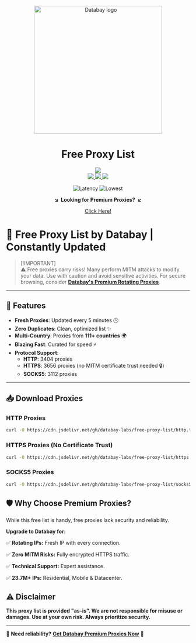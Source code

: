 <div align="center">

<a href="https://databay.com/" target="_blank" title="Go to the Databay website"><img width="350px" alt="Databay logo" src="https://databay.com/img/brand/header-logo.svg"></a>

# Free Proxy List

<img src="https://img.shields.io/badge/UPDATED:%202%20second(s)%20ago-8A2BE2">
</br>

<a href="https://github.com/databay-labs/free-proxy-list/raw/refs/heads/master/http.txt">
  <img src="https://img.shields.io/badge/HTTP-3404%20PROXIES-brightgreen">
</a>
<a href="https://github.com/databay-labs/free-proxy-list/raw/refs/heads/master/socks5.txt">
  <img src="https://img.shields.io/badge/SOCKS5-3112%20PROXIES-blue">
</a>
<a href="https://github.com/databay-labs/free-proxy-list/raw/refs/heads/master/https.txt">
  <img src="https://img.shields.io/badge/HTTPS-3656%20PROXIES-yellow">
</a>

</br>

![Latency](https://img.shields.io/badge/Avg%20Latency-304,72921822681616ms-yellow) 
![Lowest](https://img.shields.io/badge/Lowest%20Latency-2ms-brightgreen)


**&searr;&nbsp;&nbsp;Looking for Premium Proxies?&nbsp;&nbsp;&swarr;**

[Click Here!](https://databay.com/)

</div>

# 🔄 Free Proxy List by Databay | Constantly Updated

> [!IMPORTANT]\
> ⚠️ Free proxies carry risks! Many perform MITM attacks to modify your data. Use with caution and avoid sensitive activities. For secure browsing, consider **[Databay's Premium Rotating Proxies](https://www.google.com/search?q=databay+proxies)**.

---

## 🚀 Features
- **Fresh Proxies**: Updated every 5 minutes 🕒
- **Zero Duplicates**: Clean, optimized list ✨
- **Multi-Country**: Proxies from **111+ countries** 🌍
- **Blazing Fast**: Curated for speed ⚡
- **Protocol Support**:
  - **HTTP**: 3404 proxies
  - **HTTPS**: 3656 proxies (no MITM certificate trust needed 🔒)
  - **SOCKS5**: 3112 proxies

---


## 📥 Download Proxies

### HTTP Proxies
```bash
curl -O https://cdn.jsdelivr.net/gh/databay-labs/free-proxy-list/http.txt
```
  
### HTTPS Proxies (No Certificate Trust)
```bash
curl -O https://cdn.jsdelivr.net/gh/databay-labs/free-proxy-list/https.txt
```

### SOCKS5 Proxies
```bash
curl -O https://cdn.jsdelivr.net/gh/databay-labs/free-proxy-list/socks5.txt
```

## 🛡️ Why Choose Premium Proxies?
While this free list is handy, free proxies lack security and reliability.

**Upgrade to Databay for:**

✅ **Rotating IPs:** Fresh IP with every connection.

✅ **Zero MITM Risks:** Fully encrypted HTTPS traffic.

✅ **Technical Support:** Expert assistance.

✅ **23.7M+ IPs:** Residential, Mobile & Datacenter.

## ⚠️ Disclaimer
**This proxy list is provided "as-is". We are not responsible for misuse or damages. Use at your own risk. Always prioritize security.**

---

🔗 **Need reliability?** [**Get Databay Premium Proxies Now**](https://www.google.com/search?q=databay+proxies) 🔗  